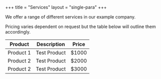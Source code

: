+++
title = "Services"
layout = "single-para"
+++

We offer a range of different services in our example company.

Pricing varies dependent on request but the table below will outline them accordingly. 

| Product | Description | Price|
|---------|------------|------|
|Product 1| Test Product| $1000|
|Product 2| Test Product| $2000|
|Product 2| Test Product| $3000|